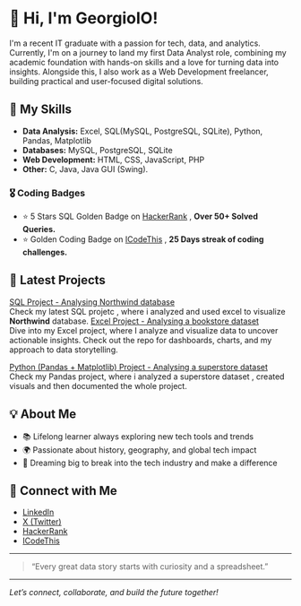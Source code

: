 # 👋 Hi, I'm GeorgioIO!

I'm a recent IT graduate with a passion for tech, data, and analytics. Currently, I'm on a journey to land my first Data Analyst role, combining my academic foundation with hands-on skills and a love for turning data into insights. Alongside this, I also work as a Web Development freelancer, building practical and user-focused digital solutions.

## 🚀 My Skills
- **Data Analysis:** Excel, SQL(MySQL, PostgreSQL, SQLite), Python, Pandas, Matplotlib  
- **Databases:** MySQL, PostgreSQL, SQLite
- **Web Development:** HTML, CSS, JavaScript, PHP  
- **Other:** C, Java, Java GUI (Swing).

### 🎖️ Coding Badges
- ⭐ 5 Stars SQL Golden Badge on [HackerRank](https://www.hackerrank.com/profile/georgiojabbour_1) , **Over 50+ Solved Queries.** 
- ⭐ Golden Coding Badge on [ICodeThis](https://icodethis.com/GeorgioIO) , **25 Days streak of coding challenges.**

## 🌟 Latest Projects
[SQL Project - Analysing Northwind database](https://github.com/GeorgioIO/Sql_northwind_data_analysis_project)  
Check my latest SQL projetc , where i analyzed and used excel to visualize **Northwind** database.
[Excel Project - Analysing a bookstore dataset](https://github.com/GeorgioIO/Bookstore_sales_analysis_dashboard_project)  
Dive into my Excel project, where I analyze and visualize data to uncover actionable insights. Check out the repo for dashboards, charts, and my approach to data storytelling.

[Python (Pandas + Matplotlib) Project - Analysing a superstore dataset](https://github.com/GeorgioIO/Superstore_data_analysis_project)
Check my Pandas project, where i analyzed a superstore dataset , created visuals and then documented the whole project. 

## 💡 About Me
- 📚 Lifelong learner always exploring new tech tools and trends
- 🌍 Passionate about history, geography, and global tech impact
- 💭 Dreaming big to break into the tech industry and make a difference

## 🔗 Connect with Me
- [LinkedIn](https://www.linkedin.com/in/georgio-jabbour-77a466319/)
- [X (Twitter)](https://x.com/GeorgioJB__)
- [HackerRank](https://www.hackerrank.com/profile/georgiojabbour_1)
- [ICodeThis](https://icodethis.com/GeorgioIO)

---

> “Every great data story starts with curiosity and a spreadsheet.”

---

*Let’s connect, collaborate, and build the future together!*
